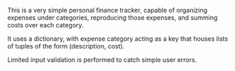 This is a very simple personal finance tracker, capable of organizing expenses under categories, reproducing those expenses, and summing costs over each category.

It uses a dictionary, with expense category acting as a key that houses lists of tuples of the form (description, cost).

Limited input validation is performed to catch simple user errors.